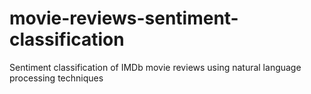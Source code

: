 # movie-reviews-sentiment-classification
Sentiment classification of IMDb movie reviews using natural language processing techniques
